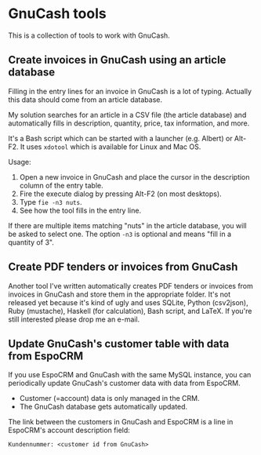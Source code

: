 GnuCash tools
=============

This is a collection of tools to work with GnuCash.

Create invoices in GnuCash using an article database
----------------------------------------------------

Filling in the entry lines for an invoice in GnuCash is a lot of typing.
Actually this data should come from an article database.

My solution searches for an article in a CSV file (the article database) and automatically fills in description, quantity, price, tax information, and more.

It's a Bash script which can be started with a launcher (e.g. Albert) or Alt-F2.
It uses `xdotool` which is available for Linux and Mac OS.

Usage:

1. Open a new invoice in GnuCash and place the cursor in the description column of the entry table.
2. Fire the execute dialog by pressing Alt-F2 (on most desktops).
3. Type `fie -n3 nuts`.
4. See how the tool fills in the entry line.

If there are multiple items matching "nuts" in the article database, you will be asked to select one.
The option `-n3` is optional and means "fill in a quantity of 3".


Create PDF tenders or invoices from GnuCash
-------------------------------------------

Another tool I've written automatically creates PDF tenders or invoices from invoices in GnuCash and store them in the appropriate folder.
It's not released yet because it's kind of ugly and uses SQLite, Python (csv2json), Ruby (mustache), Haskell (for calculation), Bash script, and LaTeX.
If you're still interested please drop me an e-mail.

Update GnuCash's customer table with data from EspoCRM
------------------------------------------------------

If you use EspoCRM and GnuCash with the same MySQL instance, you can periodically update GnuCash's customer data with data from EspoCRM.

- Customer (=account) data is only managed in the CRM.
- The GnuCash database gets automatically updated.

The link between the customers in GnuCash and EspoCRM is a line in EspoCRM's account description field:

```
Kundennummer: <customer id from GnuCash>
```
